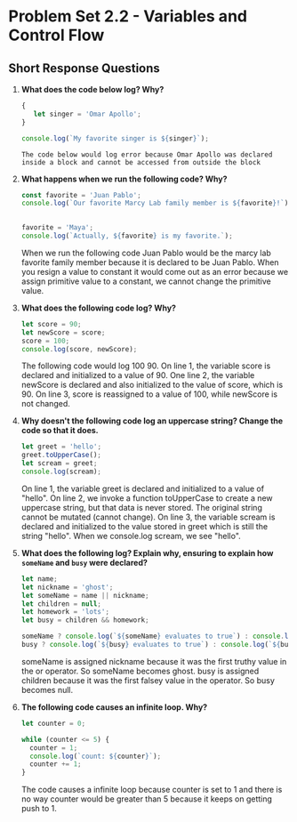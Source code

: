 # Problem Set 2.2 - Variables and Control Flow
## Short Response Questions

1. **What does the code below log? Why?**
   ```javascript
   {
      let singer = 'Omar Apollo';
   }

   console.log(`My favorite singer is ${singer}`); 
   ```
       The code below would log error because Omar Apollo was declared inside a block and cannot be accessed from outside the block

2. **What happens when we run the following code? Why?**
   ```javascript
   const favorite = 'Juan Pablo';
   console.log(`Our favorite Marcy Lab family member is ${favorite}!`); 
      

   favorite = 'Maya';
   console.log(`Actually, ${favorite} is my favorite.`); 
   ```
      When we run the following code Juan Pablo would be the marcy lab favorite family member because it is declared to be Juan Pablo. 
     When you resign a value to constant it would come out as an error because we assign primitive value to a constant, we cannot change the primitive value.

3. **What does the following code log? Why?**
   ```javascript
   let score = 90;
   let newScore = score;
   score = 100;
   console.log(score, newScore); 
   ``` 
   The following code would log 100 90. On line 1, the variable score is declared and initialized to a value of 90. One line 2, the variable newScore is declared and also initialized to the value of score, which is 90. On line 3, score is reassigned to a value of 100, while newScore is not changed.

4. **Why doesn't the following code log an uppercase string? Change the code so that it does.**
   ```javascript
   let greet = 'hello';
   greet.toUpperCase();
   let scream = greet;
   console.log(scream);
   ```
   On line 1, the variable greet is declared and initialized to a value of "hello". On line 2, we invoke a function toUpperCase to create a new uppercase string, but that data is never stored. The original string cannot be mutated (cannot change). On line 3, the variable scream is declared and initialized to the value stored in greet which is still the string "hello". When we console.log scream, we see "hello".
   

5. **What does the following log? Explain why, ensuring to explain how `someName` and `busy` were declared?**
   ```javascript
   let name;
   let nickname = 'ghost';
   let someName = name || nickname;
   let children = null;
   let homework = 'lots';
   let busy = children && homework;

   someName ? console.log(`${someName} evaluates to true`) : console.log(`${someName} evaluates to false.`); 
   busy ? console.log(`${busy} evaluates to true`) : console.log(`${busy} evaluates to false.`);
   ```
      someName is assigned nickname because it was the first truthy value in the or operator. So someName becomes ghost.
      busy is assigned children because it was the first falsey value in the operator. So busy becomes null.

6. **The following code causes an infinite loop. Why?**
   ```javascript
   let counter = 0;

   while (counter <= 5) {
     counter = 1;
     console.log(`count: ${counter}`);
     counter += 1;
   } 
   ```
      The code causes a infinite loop because counter is set to 1 and there is no way counter would be greater than 5 because it keeps on getting push to 1.
